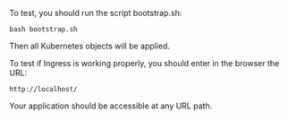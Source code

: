 To test, you should run the script bootstrap.sh:
```
bash bootstrap.sh
```
Then all Kubernetes objects will be applied.

To test if Ingress is working properly, you should enter in the browser the URL:
```
http://localhost/
```
Your application should be accessible at any URL path.